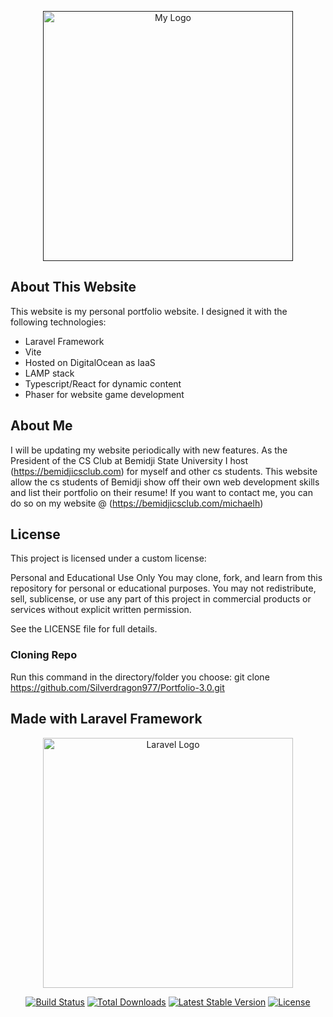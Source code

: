 <p align="center"><a href="" target="_blank"><img src="https://bemidjicsclub.com/michaelh/images/banner.png" width="400" alt="My Logo"></a></p>

## About This Website

This website is my personal portfolio website. I designed it with the following technologies:

- Laravel Framework
- Vite
- Hosted on DigitalOcean as IaaS
- LAMP stack
- Typescript/React for dynamic content
- Phaser for website game development

## About Me
I will be updating my website periodically with new features. As the President of the CS Club at Bemidji State University I host (https://bemidjicsclub.com) for myself and other cs students. This website allow the cs students of Bemidji show off their own web development skills and list their portfolio on their resume! If you want to contact me, you can do so on my website @ (https://bemidjicsclub.com/michaelh) 

## License
This project is licensed under a custom license:

Personal and Educational Use Only
<t>You may clone, fork, and learn from this repository for personal or educational purposes.
<t>You may not redistribute, sell, sublicense, or use any part of this project in commercial products or services without explicit written permission.

See the LICENSE file for full details.

### Cloning Repo
Run this command in the directory/folder you choose:
    git clone https://github.com/Silverdragon977/Portfolio-3.0.git

## Made with Laravel Framework
<p align="center"><a href="https://laravel.com" target="_blank"><img src="https://raw.githubusercontent.com/laravel/art/master/logo-lockup/5%20SVG/2%20CMYK/1%20Full%20Color/laravel-logolockup-cmyk-red.svg" width="400" alt="Laravel Logo"></a></p>

<p align="center">
<a href="https://github.com/laravel/framework/actions"><img src="https://github.com/laravel/framework/workflows/tests/badge.svg" alt="Build Status"></a>
<a href="https://packagist.org/packages/laravel/framework"><img src="https://img.shields.io/packagist/dt/laravel/framework" alt="Total Downloads"></a>
<a href="https://packagist.org/packages/laravel/framework"><img src="https://img.shields.io/packagist/v/laravel/framework" alt="Latest Stable Version"></a>
<a href="https://packagist.org/packages/laravel/framework"><img src="https://img.shields.io/packagist/l/laravel/framework" alt="License"></a>
</p>
